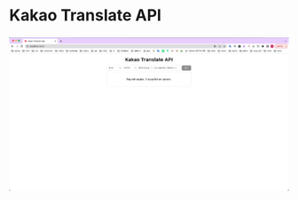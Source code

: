 # Kakao Translate API

### 
<img width="1552" alt="스크린샷 2021-08-27 오후 11 55 22" src="https://raw.githubusercontent.com/3uxeca/react/main/react-kakao-translate/public/img/kakao-translate.png">
